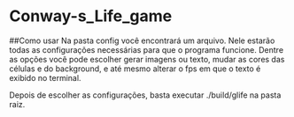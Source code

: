 # Conway-s_Life_game

##Como usar
Na pasta config você encontrará um arquivo. Nele estarão todas as configurações necessárias para que o programa funcione.
Dentre as opções você pode escolher gerar imagens ou texto, mudar as cores das células e do background, e até mesmo alterar o fps em que o texto é exibido no terminal.

Depois de escolher as configurações, basta executar ./build/glife na pasta raiz.
